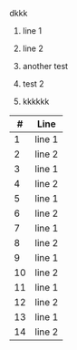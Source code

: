 

dkkk

1. line 1
2. line 2

3. another test  
4. test 2
5. kkkkkk



| #  | Line    |
|----|---------|
| 1  | line 1  |
| 2  | line 2  |
| 3  | line 1  |
| 4  | line 2  |
| 5  | line 1  |
| 6  | line 2  |
| 7  | line 1  |
| 8  | line 2  |
| 9  | line 1  |
| 10 | line 2  |
| 11 | line 1  |
| 12 | line 2  |
| 13 | line 1  |
| 14 | line 2  |
